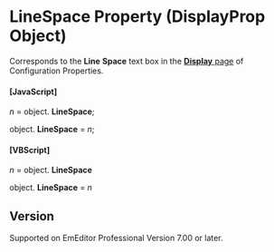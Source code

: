 # LineSpace Property (DisplayProp Object)

Corresponds to the **Line**
**Space** text box in the
[**Display** page](../../dlg/properties/display/index) of Configuration Properties.

#### \[JavaScript\]

_n_ =
object. **LineSpace**;

object. **LineSpace** = _n_;

#### \[VBScript\]

_n_ =
object. **LineSpace**

object. **LineSpace** = _n_

## Version

Supported on EmEditor Professional Version 7.00 or later.